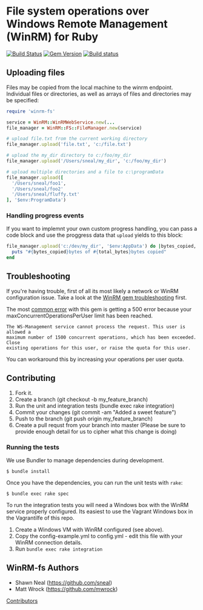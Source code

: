 # File system operations over Windows Remote Management (WinRM) for Ruby
[![Build Status](https://travis-ci.org/WinRb/winrm-fs.svg?branch=master)](https://travis-ci.org/WinRb/winrm-fs)
[![Gem Version](https://badge.fury.io/rb/winrm-fs.svg)](http://badge.fury.io/rb/winrm-fs)
[![Build status](https://ci.appveyor.com/api/projects/status/wm6apa8ojfhfmwsf?svg=true)](https://ci.appveyor.com/project/winrb/winrm-fs)

## Uploading files
Files may be copied from the local machine to the winrm endpoint. Individual files or directories, as well as arrays of files and directories may be specified:
```ruby
require 'winrm-fs'

service = WinRM::WinRMWebService.new(...
file_manager = WinRM::FS::FileManager.new(service)

# upload file.txt from the current working directory
file_manager.upload('file.txt', 'c:/file.txt')

# upload the my_dir directory to c:/foo/my_dir
file_manager.upload('/Users/sneal/my_dir', 'c:/foo/my_dir')

# upload multiple directories and a file to c:\programData
file_manager.upload([
  '/Users/sneal/foo1',
  '/Users/sneal/foo2'
  '/Users/sneal/fluffy.txt'
], '$env:ProgramData')
```

### Handling progress events
If you want to implemnt your own custom progress handling, you can pass a code
block and use the proggress data that `upload` yields to this block:
```ruby
file_manager.upload('c:/dev/my_dir', '$env:AppData') do |bytes_copied, total_bytes, local_path, remote_path|
  puts "#{bytes_copied}bytes of #{total_bytes}bytes copied"
end
```

## Troubleshooting

If you're having trouble, first of all its most likely a network or WinRM configuration
issue. Take a look at the [WinRM gem troubleshooting](https://github.com/WinRb/WinRM#troubleshooting)
first.

The most [common error](https://github.com/WinRb/winrm-fs/issues/1) with this gem is getting a 500 error because your maxConcurrentOperationsPerUser limit has been reached.

```
The WS-Management service cannot process the request. This user is allowed a
maximum number of 1500 concurrent operations, which has been exceeded. Close
existing operations for this user, or raise the quota for this user.
```

You can workaround this by increasing your operations per user quota.

## Contributing

1. Fork it.
2. Create a branch (git checkout -b my_feature_branch)
3. Run the unit and integration tests (bundle exec rake integration)
4. Commit your changes (git commit -am "Added a sweet feature")
5. Push to the branch (git push origin my_feature_branch)
6. Create a pull requst from your branch into master (Please be sure to provide enough detail for us to cipher what this change is doing)

### Running the tests

We use Bundler to manage dependencies during development.

```
$ bundle install
```

Once you have the dependencies, you can run the unit tests with `rake`:

```
$ bundle exec rake spec
```

To run the integration tests you will need a Windows box with the WinRM service properly configured. Its easiest to use the Vagrant Windows box in the Vagrantilfe of this repo.

1. Create a Windows VM with WinRM configured (see above).
2. Copy the config-example.yml to config.yml - edit this file with your WinRM connection details.
3. Run `bundle exec rake integration`

## WinRM-fs Authors
* Shawn Neal (https://github.com/sneal)
* Matt Wrock (https://github.com/mwrock)

[Contributors](https://github.com/WinRb/winrm-fs/graphs/contributors)

